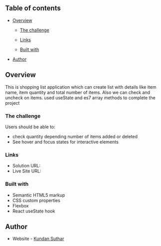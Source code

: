 ## Table of contents

- [Overview](#overview)

  - [The challenge](#the-challenge)

  - [Links](#links)
  - [Built with](#built-with)

- [Author](#author)

## Overview

This is shopping list application which can create list with details like item name, item quantity and total number of items.
Also we can check and uncheck on items.
used useState and es7 array methods to complete the project

### The challenge

Users should be able to:

- check quantity depending number of items added or deleted
- See hover and focus states for interactive elements

### Links

- Solution URL:
- Live Site URL:

### Built with

- Semantic HTML5 markup
- CSS custom properties
- Flexbox
- React useState hook

## Author

- Website - [Kundan Suthar](https://www.your-site.com)

